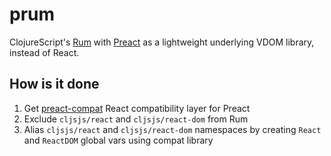# prum

ClojureScript's [Rum](https://github.com/tonsky/rum) with [Preact](https://github.com/developit/preact) as a lightweight underlying VDOM library, instead of React.

## How is it done

1. Get [preact-compat](https://github.com/developit/preact-compat) React compatibility layer for Preact
2. Exclude `cljsjs/react` and `cljsjs/react-dom` from Rum
3. Alias `cljsjs/react` and `cljsjs/react-dom` namespaces by creating `React` and `ReactDOM` global vars using compat library
